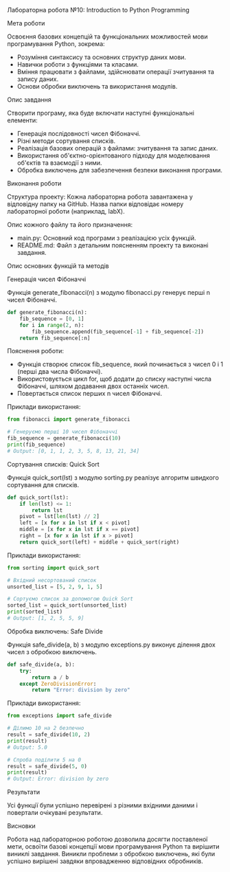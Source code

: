Лабораторна робота №10: Introduction to Python Programming

Мета роботи

Освоєння базових концепцій та функціональних можливостей мови програмування Python, зокрема:
- Розуміння синтаксису та основних структур даних мови.
- Навички роботи з функціями та класами.
- Вміння працювати з файлами, здійснювати операції зчитування та запису даних.
- Основи обробки виключень та використання модулів.

Опис завдання

Створити програму, яка буде включати наступні функціональні елементи:
- Генерація послідовності чисел Фібоначчі.
- Різні методи сортування списків.
- Реалізація базових операцій з файлами: зчитування та запис даних.
- Використання об'єктно-орієнтованого підходу для моделювання об'єктів та взаємодії з ними.
- Обробка виключень для забезпечення безпеки виконання програми.

Виконання роботи

Структура проекту:
Кожна лабораторна робота завантажена у відповідну папку на GitHub. Назва папки відповідає номеру лабораторної роботи (наприклад, labX).

Опис кожного файлу та його призначення:
- main.py: Основний код програми з реалізацією усіх функцій.
- README.md: Файл з детальним поясненням проекту та виконані завдання.

Опис основних функцій та методів

Генерація чисел Фібоначчі

Функція generate_fibonacci(n) з модулю fibonacci.py генерує перші n чисел Фібоначчі.
```python
def generate_fibonacci(n):
    fib_sequence = [0, 1]
    for i in range(2, n):
        fib_sequence.append(fib_sequence[-1] + fib_sequence[-2])
    return fib_sequence[:n]
```

Пояснення роботи:
- Функція створює список fib_sequence, який починається з чисел 0 і 1 (перші два числа Фібоначчі).
- Використовується цикл for, щоб додати до списку наступні числа Фібоначчі, шляхом додавання двох останніх чисел.
- Повертається список перших n чисел Фібоначчі.

Приклади використання:
```python
from fibonacci import generate_fibonacci

# Генеруємо перші 10 чисел Фібоначчі
fib_sequence = generate_fibonacci(10)
print(fib_sequence)
# Output: [0, 1, 1, 2, 3, 5, 8, 13, 21, 34]
```

Сортування списків: Quick Sort

Функція quick_sort(lst) з модулю sorting.py реалізує алгоритм швидкого сортування для списків.
```python
def quick_sort(lst):
    if len(lst) <= 1:
        return lst
    pivot = lst[len(lst) // 2]
    left = [x for x in lst if x < pivot]
    middle = [x for x in lst if x == pivot]
    right = [x for x in lst if x > pivot]
    return quick_sort(left) + middle + quick_sort(right)
```

Приклади використання:
```python
from sorting import quick_sort

# Вхідний несортований список
unsorted_list = [5, 2, 9, 1, 5]

# Сортуємо список за допомогою Quick Sort
sorted_list = quick_sort(unsorted_list)
print(sorted_list)
# Output: [1, 2, 5, 5, 9]
```

Обробка виключень: Safe Divide

Функція safe_divide(a, b) з модулю exceptions.py виконує ділення двох чисел з обробкою виключень.
```python
def safe_divide(a, b):
    try:
        return a / b
    except ZeroDivisionError:
        return "Error: division by zero"
```

Приклади використання:
```python
from exceptions import safe_divide

# Ділимо 10 на 2 безпечно
result = safe_divide(10, 2)
print(result)
# Output: 5.0

# Спроба поділити 5 на 0
result = safe_divide(5, 0)
print(result)
# Output: Error: division by zero
```

Результати

Усі функції були успішно перевірені з різними вхідними даними і повертали очікувані результати.

Висновки

Робота над лабораторною роботою дозволила досягти поставленої мети, освоїти базові концепції мови програмування Python та вирішити виниклі завдання. Виникли проблеми з обробкою виключень, які були успішно вирішені завдяки впровадженню відповідних обробників.
